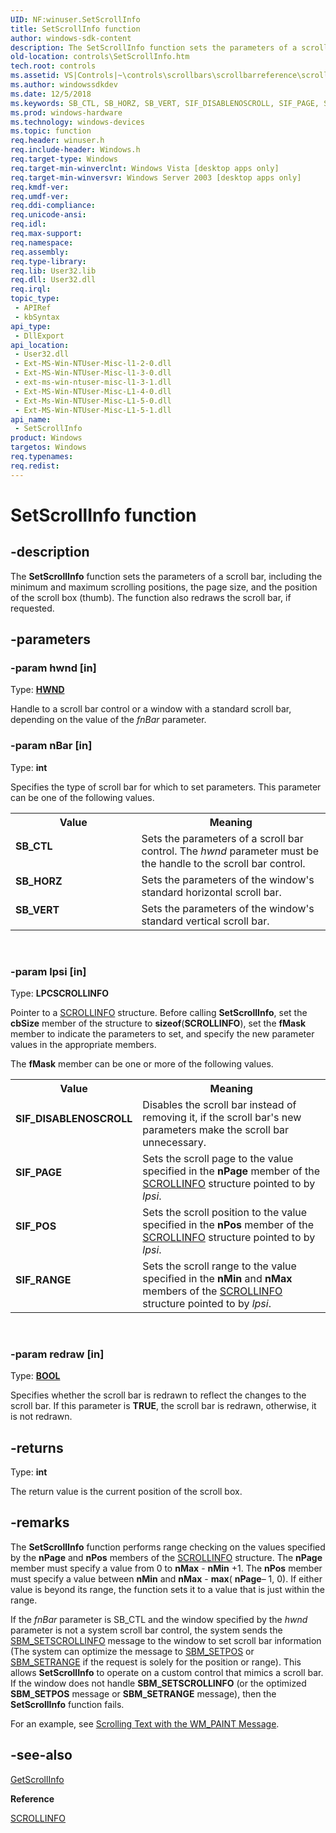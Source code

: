```yaml
---
UID: NF:winuser.SetScrollInfo
title: SetScrollInfo function
author: windows-sdk-content
description: The SetScrollInfo function sets the parameters of a scroll bar, including the minimum and maximum scrolling positions, the page size, and the position of the scroll box (thumb). The function also redraws the scroll bar, if requested.
old-location: controls\SetScrollInfo.htm
tech.root: controls
ms.assetid: VS|Controls|~\controls\scrollbars\scrollbarreference\scrollbarfunctions\setscrollinfo.htm
ms.author: windowssdkdev
ms.date: 12/5/2018
ms.keywords: SB_CTL, SB_HORZ, SB_VERT, SIF_DISABLENOSCROLL, SIF_PAGE, SIF_POS, SIF_RANGE, SetScrollInfo, SetScrollInfo function [Windows Controls], _win32_SetScrollInfo, _win32_SetScrollInfo_cpp, controls.SetScrollInfo, controls._win32_SetScrollInfo, winuser/SetScrollInfo
ms.prod: windows-hardware
ms.technology: windows-devices
ms.topic: function
req.header: winuser.h
req.include-header: Windows.h
req.target-type: Windows
req.target-min-winverclnt: Windows Vista [desktop apps only]
req.target-min-winversvr: Windows Server 2003 [desktop apps only]
req.kmdf-ver: 
req.umdf-ver: 
req.ddi-compliance: 
req.unicode-ansi: 
req.idl: 
req.max-support: 
req.namespace: 
req.assembly: 
req.type-library: 
req.lib: User32.lib
req.dll: User32.dll
req.irql: 
topic_type:
 - APIRef
 - kbSyntax
api_type:
 - DllExport
api_location:
 - User32.dll
 - Ext-MS-Win-NTUser-Misc-l1-2-0.dll
 - Ext-MS-Win-NTUser-Misc-l1-3-0.dll
 - ext-ms-win-ntuser-misc-l1-3-1.dll
 - Ext-MS-Win-NTUser-Misc-L1-4-0.dll
 - Ext-Ms-Win-NTUser-Misc-L1-5-0.dll
 - Ext-MS-Win-NTUser-Misc-L1-5-1.dll
api_name:
 - SetScrollInfo
product: Windows
targetos: Windows
req.typenames: 
req.redist: 
---
```


# SetScrollInfo function


## -description


The <b>SetScrollInfo</b> function sets the parameters of a scroll bar, including the minimum and maximum scrolling positions, the page size, and the position of the scroll box (thumb). The function also redraws the scroll bar, if requested.


## -parameters




### -param hwnd [in]

Type: <b><a href="https://msdn.microsoft.com/4553cafc-450e-4493-a4d4-cb6e2f274d46">HWND</a></b>

Handle to a scroll bar control or a window with a standard scroll bar, depending on the value of the 
					<i>fnBar</i> parameter. 


### -param nBar [in]

Type: <b>int</b>

Specifies the type of scroll bar for which to set parameters. This parameter can be one of the following values. 

<table>
<tr>
<th>Value</th>
<th>Meaning</th>
</tr>
<tr>
<td width="40%"><a id="SB_CTL"></a><a id="sb_ctl"></a><dl>
<dt><b>SB_CTL</b></dt>
</dl>
</td>
<td width="60%">
Sets the parameters of a scroll bar control. The 
						<i>hwnd</i> parameter must be the handle to the scroll bar control. 

</td>
</tr>
<tr>
<td width="40%"><a id="SB_HORZ"></a><a id="sb_horz"></a><dl>
<dt><b>SB_HORZ</b></dt>
</dl>
</td>
<td width="60%">
Sets the parameters of the window's standard horizontal scroll bar. 

</td>
</tr>
<tr>
<td width="40%"><a id="SB_VERT"></a><a id="sb_vert"></a><dl>
<dt><b>SB_VERT</b></dt>
</dl>
</td>
<td width="60%">
Sets the parameters of the window's standard vertical scroll bar. 

</td>
</tr>
</table>
 


### -param lpsi [in]

Type: <b>LPCSCROLLINFO</b>

Pointer to a <a href="https://msdn.microsoft.com/en-us/library/Bb787537(v=VS.85).aspx">SCROLLINFO</a> structure. Before calling <b>SetScrollInfo</b>, set the 
					<b>cbSize</b> member of the structure to 
					<b>sizeof</b>(<b>SCROLLINFO</b>), set the 
					<b>fMask</b> member to indicate the parameters to set, and specify the new parameter values in the appropriate members.

The 
					<b>fMask</b> member can be one or more of the following values.

<table>
<tr>
<th>Value</th>
<th>Meaning</th>
</tr>
<tr>
<td width="40%"><a id="SIF_DISABLENOSCROLL"></a><a id="sif_disablenoscroll"></a><dl>
<dt><b>SIF_DISABLENOSCROLL</b></dt>
</dl>
</td>
<td width="60%">
Disables the scroll bar instead of removing it, if the scroll bar's new parameters make the scroll bar unnecessary.

</td>
</tr>
<tr>
<td width="40%"><a id="SIF_PAGE"></a><a id="sif_page"></a><dl>
<dt><b>SIF_PAGE</b></dt>
</dl>
</td>
<td width="60%">
Sets the scroll page to the value specified in the 
						<b>nPage</b> member of the <a href="https://msdn.microsoft.com/en-us/library/Bb787537(v=VS.85).aspx">SCROLLINFO</a> structure pointed to by 
						<i>lpsi</i>.

</td>
</tr>
<tr>
<td width="40%"><a id="SIF_POS"></a><a id="sif_pos"></a><dl>
<dt><b>SIF_POS</b></dt>
</dl>
</td>
<td width="60%">
Sets the scroll position to the value specified in the 
						<b>nPos</b> member of the <a href="https://msdn.microsoft.com/en-us/library/Bb787537(v=VS.85).aspx">SCROLLINFO</a> structure pointed to by <i>lpsi</i>.

</td>
</tr>
<tr>
<td width="40%"><a id="SIF_RANGE"></a><a id="sif_range"></a><dl>
<dt><b>SIF_RANGE</b></dt>
</dl>
</td>
<td width="60%">
Sets the scroll range to the value specified in the 
						<b>nMin</b> and 
						<b>nMax</b> members of the <a href="https://msdn.microsoft.com/en-us/library/Bb787537(v=VS.85).aspx">SCROLLINFO</a> structure pointed to by 
						<i>lpsi</i>.

</td>
</tr>
</table>
 


### -param redraw [in]

Type: <b><a href="https://msdn.microsoft.com/4553cafc-450e-4493-a4d4-cb6e2f274d46">BOOL</a></b>

Specifies whether the scroll bar is redrawn to reflect the changes to the scroll bar. If this parameter is <b>TRUE</b>, the scroll bar is redrawn, otherwise, it is not redrawn. 


## -returns



Type: <b>int</b>

The return value is the current position of the scroll box. 




## -remarks



The <b>SetScrollInfo</b> function performs range checking on the values specified by the 
				<b>nPage</b> and 
				<b>nPos</b> members of the <a href="https://msdn.microsoft.com/en-us/library/Bb787537(v=VS.85).aspx">SCROLLINFO</a> structure. The 
				<b>nPage</b> member must specify a value from 0 to 
				<b>nMax</b> - 
				<b>nMin</b> +1. The 
				<b>nPos</b> member must specify a value between 
				<b>nMin</b> and 
				<b>nMax</b> - 
				<b>max</b>(
				<b>nPage</b>– 1, 0). If either value is beyond its range, the function sets it to a value that is just within the range. 

If the <i>fnBar</i> parameter is SB_CTL and the window specified by the <i>hwnd</i> parameter is not a system scroll bar control, the system sends the <a href="https://msdn.microsoft.com/en-us/library/Bb787571(v=VS.85).aspx">SBM_SETSCROLLINFO</a> message to the window to set scroll bar information (The system can optimize the message to <a href="https://msdn.microsoft.com/en-us/library/Bb787565(v=VS.85).aspx">SBM_SETPOS</a> or <a href="https://msdn.microsoft.com/en-us/library/Bb787567(v=VS.85).aspx">SBM_SETRANGE</a> if the request is solely for the position or range).  This allows <b>SetScrollInfo</b> to operate on a custom control that mimics a scroll bar.  If the window does not handle <b>SBM_SETSCROLLINFO</b> (or the optimized <b>SBM_SETPOS</b> message or <b>SBM_SETRANGE</b> message), then the <b>SetScrollInfo</b> function fails.

For an example, see <a href="https://msdn.microsoft.com/en-us/library/Bb787531(v=VS.85).aspx">Scrolling Text with the WM_PAINT Message</a>.




## -see-also




<a href="https://msdn.microsoft.com/en-us/library/Bb787583(v=VS.85).aspx">GetScrollInfo</a>



<b>Reference</b>



<a href="https://msdn.microsoft.com/en-us/library/Bb787537(v=VS.85).aspx">SCROLLINFO</a>
 

 

